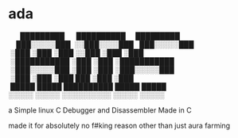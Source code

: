 # ada

&nbsp;&nbsp;&nbsp;&nbsp;&nbsp;&nbsp;█████████&nbsp;&nbsp;&nbsp;&nbsp;&nbsp;&nbsp;██████████&nbsp;&nbsp;&nbsp;&nbsp;&nbsp;█████████ <br>
&nbsp;&nbsp;&nbsp;&nbsp;███░░░░░███&nbsp;&nbsp;░░███░░░░███&nbsp;&nbsp;&nbsp;███░░░░░███ <br>
&nbsp;░███    ░███  ░███   ░░███ ░███    ░███ <br>
&nbsp;░███████████  ░███    ░███ ░███████████ <br>
&nbsp;░███░░░░░███  ░███    ░███ ░███░░░░░███ <br>
&nbsp;░███    ░███  ░███    ███  ░███    ░███ <br>
&nbsp;█████   █████ ██████████   █████   █████ <br>
 ░░░░░   ░░░░░ ░░░░░░░░░░   ░░░░░   ░░░░░ <br>

a Simple linux C Debugger and Disassembler Made in C

made it for absolutely no f#king reason other than just aura farming
